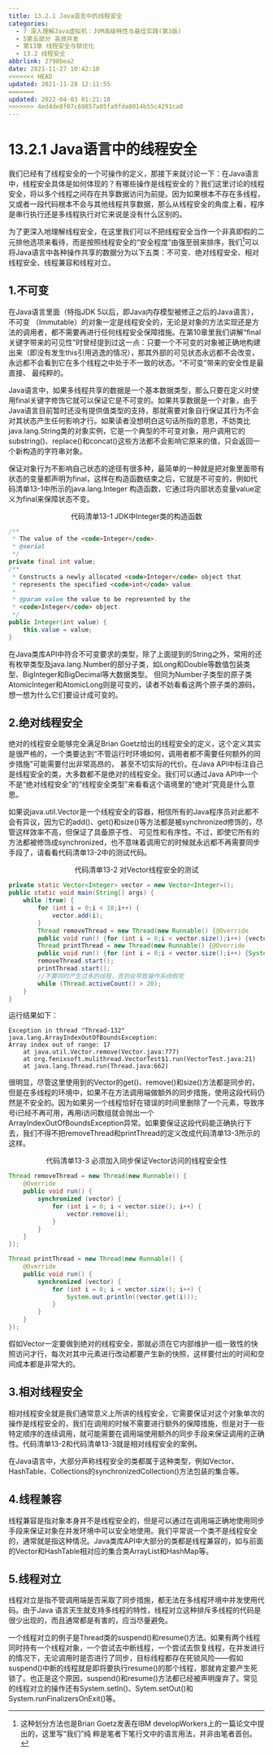 ```yaml
---
title: 13.2.1 Java语言中的线程安全
categories: 
  - 7 深入理解Java虛拟机：JVM高级特性与最佳实践(第3版)
  - 5第五部分 高效并发
  - 第13章 线程安全与锁优化
  - 13.2 线程安全
abbrlink: 2798bea2
date: 2021-11-27 10:42:10
<<<<<<< HEAD
updated: 2021-11-28 12:11:55
=======
updated: 2022-04-03 01:21:18
>>>>>>> 4ed4de8f07c69857a05fa9fda8014b55c4291ca0
---
```

# 13.2.1 Java语言中的线程安全
我们已经有了线程安全的一个可操作的定义，那接下来就讨论一下：在Java语言中，线程安全具体是如何体现的？有哪些操作是线程安全的？我们这里讨论的线程安全，将以多个线程之间存在共享数据访问为前提。因为如果根本不存在多线程，又或者一段代码根本不会与其他线程共享数据，那么从线程安全的角度上看，程序是串行执行还是多线程执行对它来说是没有什么区别的。

为了更深入地理解线程安全，在这里我们可以不把线程安全当作一个非真即假的二元排他选项来看待，而是按照线程安全的“安全程度”由强至弱来排序，我们[^1]可以将Java语言中各种操作共享的数据分为以下五类：不可变、绝对线程安全、相对线程安全、线程兼容和线程对立。

## 1.不可变
在Java语言里面（特指JDK 5以后，即Java内存模型被修正之后的Java语言），不可变 （Immutable）的对象一定是线程安全的，无论是对象的方法实现还是方法的调用者，都不需要再进行任何线程安全保障措施。在第10章里我们讲解“final关键字带来的可见性”时曾经提到过这一点：只要一个不可变的对象被正确地构建出来（即没有发生this引用逃逸的情况），那其外部的可见状态永远都不会改变，永远都不会看到它在多个线程之中处于不一致的状态。“不可变”带来的安全性是最直接、 最纯粹的。

Java语言中，如果多线程共享的数据是一个基本数据类型，那么只要在定义时使用final关键字修饰它就可以保证它是不可变的。如果共享数据是一个对象，由于Java语言目前暂时还没有提供值类型的支持，那就需要对象自行保证其行为不会对其状态产生任何影响才行。如果读者没想明白这句话所指的意思，不妨类比java.lang.String类的对象实例，它是一个典型的不可变对象，用户调用它的substring()、replace()和concat()这些方法都不会影响它原来的值，只会返回一个新构造的字符串对象。

保证对象行为不影响自己状态的途径有很多种，最简单的一种就是把对象里面带有状态的变量都声明为final，这样在构造函数结束之后，它就是不可变的，例如代码清单13-1中所示的java.lang.Integer 构造函数，它通过将内部状态变量value定义为final来保障状态不变。

<center>代码清单13-1 JDK中Integer类的构造函数</center>

```java
/**
 * The value of the <code>Integer</code>. 
 * @serial 
 */
private final int value;
/**
 * Constructs a newly allocated <code>Integer</code> object that 
 * represents the specified <code>int</code> value. 
 *
 * @param value the value to be represented by the 
 * <code>Integer</code> object. 
 */
public Integer(int value) {
    this.value = value;
}
```
在Java类库API中符合不可变要求的类型，除了上面提到的String之外，常用的还有枚举类型及java.lang.Number的部分子类，如Long和Double等数值包装类型、BigInteger和BigDecimal等大数据类型。 但同为Number子类型的原子类AtomicInteger和AtomicLong则是可变的，读者不妨看看这两个原子类的源码，想一想为什么它们要设计成可变的。

## 2.绝对线程安全
绝对的线程安全能够完全满足Brian Goetz给出的线程安全的定义，这个定义其实是很严格的，一个类要达到“不管运行时环境如何，调用者都不需要任何额外的同步措施”可能需要付出非常高昂的， 甚至不切实际的代价。在Java API中标注自己是线程安全的类，大多数都不是绝对的线程安全。我们可以通过Java API中一个不是“绝对线程安全”的“线程安全类型”来看看这个语境里的“绝对”究竟是什么意思。

如果说java.util.Vector是一个线程安全的容器，相信所有的Java程序员对此都不会有异议，因为它的add()、get()和size()等方法都是被synchronized修饰的，尽管这样效率不高，但保证了具备原子性、 可见性和有序性。不过，即使它所有的方法都被修饰成synchronized，也不意味着调用它的时候就永远都不再需要同步手段了，请看看代码清单13-2中的测试代码。

<center>代码清单13-2 对Vector线程安全的测试</center>

```java
private static Vector<Integer> vector = new Vector<Integer>();
public static void main(String[] args) {
    while (true) {
        for (int i = 0;i < 10;i++) {
            vector.add(i);
        }
        Thread removeThread = new Thread(new Runnable() {@Override
        public void run() {for (int i = 0;i < vector.size();i++) {vector.remove(i);}}});
        Thread printThread = new Thread(new Runnable() {@Override
        public void run() {for (int i = 0;i < vector.size();i++) {System.out.println((vector.get(i)));}}});
        removeThread.start();
        printThread.start();
        //不要同时产生过多的线程，否则会导致操作系统假死
        while (Thread.activeCount() > 20);
    }
}
```
运行结果如下：

```
Exception in thread "Thread-132" java.lang.ArrayIndexOutOfBoundsException:
Array index out of range: 17 
    at java.util.Vector.remove(Vector.java:777) 
    at org.fenixsoft.mulithread.VectorTest$1.run(VectorTest.java:21) 
    at java.lang.Thread.run(Thread.java:662)
```
很明显，尽管这里使用到的Vector的get()、remove()和size()方法都是同步的，但是在多线程的环境中，如果不在方法调用端做额外的同步措施，使用这段代码仍然是不安全的。因为如果另一个线程恰好在错误的时间里删除了一个元素，导致序号i已经不再可用，再用i访问数组就会抛出一个ArrayIndexOutOfBoundsException异常。如果要保证这段代码能正确执行下去，我们不得不把removeThread和printThread的定义改成代码清单13-3所示的这样。

<center>代码清单13-3 必须加入同步保证Vector访问的线程安全性</center>

```java
Thread removeThread = new Thread(new Runnable() {
    @Override
    public void run() {
        synchronized (vector) {
            for (int i = 0; i < vector.size(); i++) {
                vector.remove(i);
            }
        }
    }
});

Thread printThread = new Thread(new Runnable() {
    @Override
    public void run() {
        synchronized (vector) {
            for (int i = 0; i < vector.size(); i++) {
                System.out.println((vector.get(i)));
            }
        }
    }
});
```
假如Vector一定要做到绝对的线程安全，那就必须在它内部维护一组一致性的快照访问才行，每次对其中元素进行改动都要产生新的快照，这样要付出的时间和空间成本都是非常大的。

## 3.相对线程安全
相对线程安全就是我们通常意义上所讲的线程安全，它需要保证对这个对象单次的操作是线程安全的，我们在调用的时候不需要进行额外的保障措施，但是对于一些特定顺序的连续调用，就可能需要在调用端使用额外的同步手段来保证调用的正确性。代码清单13-2和代码清单13-3就是相对线程安全的案例。

在Java语言中，大部分声称线程安全的类都属于这种类型，例如Vector、HashTable、Collections的synchronizedCollection()方法包装的集合等。

## 4.线程兼容
线程兼容是指对象本身并不是线程安全的，但是可以通过在调用端正确地使用同步手段来保证对象在并发环境中可以安全地使用。我们平常说一个类不是线程安全的，通常就是指这种情况。Java类库API中大部分的类都是线程兼容的，如与前面的Vector和HashTable相对应的集合类ArrayList和HashMap等。

## 5.线程对立
线程对立是指不管调用端是否采取了同步措施，都无法在多线程环境中并发使用代码。由于Java 语言天生就支持多线程的特性，线程对立这种排斥多线程的代码是很少出现的，而且通常都是有害的，应当尽量避免。

一个线程对立的例子是Thread类的suspend()和resume()方法。如果有两个线程同时持有一个线程对象，一个尝试去中断线程，一个尝试去恢复线程，在并发进行的情况下，无论调用时是否进行了同步，目标线程都存在死锁风险——假如suspend()中断的线程就是即将要执行resume()的那个线程，那就肯定要产生死锁了。也正是这个原因，suspend()和resume()方法都已经被声明废弃了。常见的线程对立的操作还有System.setIn()、Sytem.setOut()和System.runFinalizersOnExit()等。

[^1]: 这种划分方法也是Brian Goetz发表在IBM developWorkers上的一篇论文中提出的，这里写“我们”纯 粹是笔者下笔行文中的语言用法，并非由笔者首创。
